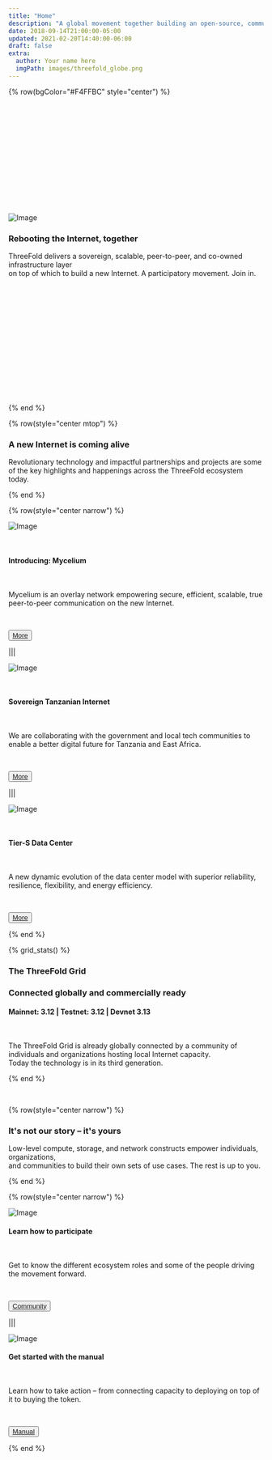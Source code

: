 ```yaml
---
title: "Home"
description: "A global movement together building an open-source, community-driven, decentralized Internet – from the ground up." # quotation marks to allow colons where used
date: 2018-09-14T21:00:00-05:00
updated: 2021-02-20T14:40:00-06:00
draft: false
extra:
  author: Your name here
  imgPath: images/threefold_globe.png
---
```


<!-- section 1 (header) -->

{% row(bgColor="#F4FFBC" style="center") %}

<br>
<br>
<br>
<br>
<br>
<br>
<br>
<br>
<br>
<br>
<br>
<br>

![Image](black_threefold_horizontal.png#medium)

### **Rebooting the Internet, together**

ThreeFold delivers a sovereign, scalable, peer-to-peer, and co-owned infrastructure layer<br>on top of which to build a new Internet.
A participatory movement. Join in.

<br>
<br>
<br>
<br>
<br>
<br>
<br>
<br>
<br>
<br>
<br>
<br>
<br>

{% end %}

{% row(style="center mtop") %}

### **A new Internet is coming alive**

Revolutionary technology and impactful partnerships and projects are some of the key highlights and happenings across the ThreeFold ecosystem today.

{% end %}

{% row(style="center narrow") %}

![Image](mycelium.png#medium)

<br>

#### Introducing: Mycelium

<br>

Mycelium is an overlay network empowering secure, efficient, scalable, true peer-to-peer communication on the new Internet.

<br>

<button>[More](https://www.mycelium.threefold.io/)</button>

|||

![Image](icttanzania.png#medium)

<br>

#### Sovereign Tanzanian Internet

<br>

We are collaborating with the government and local tech communities to enable a better digital future for Tanzania and East Africa.

<br>

<button>[More](/blog/dunia-yetu)</button>

|||

![Image](tiers.png#medium)

<br>

#### Tier-S Data Center

<br>

A new dynamic evolution of the data center model with superior reliability, resilience, flexibility, and energy efficiency.

<br>

<button>[More](/blog/tier-s-data-center)</button>

{% end %}

{% grid_stats() %}

### The ThreeFold Grid

### **Connected globally and commercially ready**

#### **Mainnet: 3.12** | Testnet: 3.12 | Devnet 3.13

<br>

The ThreeFold Grid is already globally connected by a community of individuals and organizations hosting local Internet capacity.<br>Today the technology is in its third generation.

{% end %}

<br>

{% row(style="center narrow") %}

### **It's not our story – it's yours**

Low-level compute, storage, and network constructs empower individuals, organizations,<br>and communities to build their own sets of use cases. The rest is up to you.

{% end %}

{% row(style="center narrow") %}

![Image](community.png#medium)

#### Learn how to participate

<br>

Get to know the different ecosystem roles and some of the people driving the movement forward.

<br>

<button>[Community](/community)</button>

|||

![Image](manual.png#medium)

#### Get started with the manual

<br>

Learn how to take action – from connecting capacity to deploying on top of it to buying the token.

<br>

<button>[Manual](https://manual.grid.tf/)</button>

{% end %}